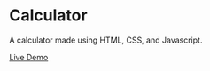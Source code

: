 # Calculator

A calculator made using HTML, CSS, and Javascript.

[Live Demo](https://marcaroni3d.github.io/calculator/)
